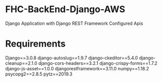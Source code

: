 # FHC-BackEnd-Django-AWS
 Django Application with Django REST Framework Configured Apis 

# Requirements
Django==3.0.8
django-autoslug==1.9.7
django-ckeditor==5.4.0
django-cleanup==2.1.0
django-cors-headers==3.2.1
django-crispy-forms==1.7.2
django-js-asset==1.0.0
djangorestframework==3.11.0
numpy==1.18.2
psycopg2==2.8.5
pytz==2019.3

